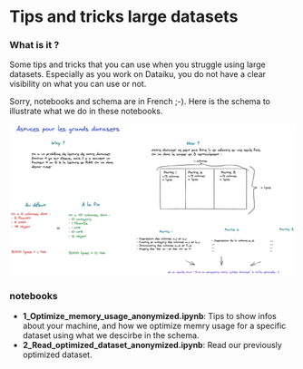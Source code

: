 # Tips and tricks large datasets

### What is it ?

Some tips and tricks that you can use when you struggle using large datasets. Especially as you work on Dataiku, you do not have a clear visibility on what you can use or not.  

Sorry, notebooks and schema are in French ;-).
Here is the schema to illustrate what we do in these notebooks.

![schema](essec_grands_datasets.png)

### notebooks
* **1_Optimize_memory_usage_anonymized.ipynb**: Tips to show infos about your machine, and how we optimize memry usage for a specific dataset using what we descirbe in the schema.
* **2_Read_optimized_dataset_anonymized.ipynb**: Read our previously optimized dataset.
